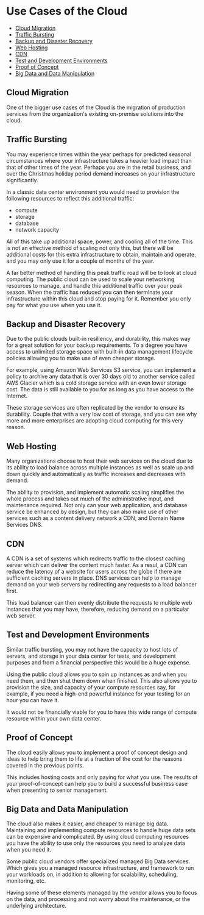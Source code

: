 
# Use Cases of the Cloud


- [Cloud Migration](#cloud-migration)
- [Traffic Bursting](#traffic-bursting)
- [Backup and Disaster Recovery](#backup-and-disaster-recovery)
- [Web Hosting](#web-hosting)
- [CDN](#cdn)
- [Test and Development Environments](#test-and-development-environments)
- [Proof of Concept](#proof-of-concept)
- [Big Data and Data Manipulation](#big-data-and-data-manipulation)


## Cloud Migration 

One of the bigger use cases of the Cloud is the migration of production services from the organization's existing on-premise solutions into the cloud. 

## Traffic Bursting

You may experience times within the year perhaps for predicted seasonal circumstances where your infrastructure takes a heavier load impact than that of other times of the year. Perhaps you are in the retail business, and over the Christmas holiday period demand increases on your infrastructure significantly. 

In a classic data center environment you would need to provision the following resources to reflect this additional traffic:

- compute 
- storage
- database
- network capacity 

All of this take up additional space, power, and cooling all of the time. This is not an effective method of scaling not only this, but there will be additional costs for this extra infrastructure to obtain, maintain and operate, and you may only use it for a couple of months of the year. 

A far better method of handling this peak traffic road will be to look at cloud computing. The public cloud can be used to scale your networking resources to manage, and handle this additional traffic over your peak season. When the traffic has reduced you can then terminate your infrastructure within this cloud and stop paying for it. Remember you only pay for what you use when you use it. 

## Backup and Disaster Recovery

Due to the public clouds built-in resiliency, and durability, this makes way for a great solution for your backup requirements. To a degree you have access to unlimited storage space with built-in data management lifecycle policies allowing you to make use of even cheaper storage. 

For example, using Amazon Web Services S3 service, you can implement a policy to archive any data that is over 30 days old to another service called AWS Glacier which is a cold storage service with an even lower storage cost. The data is still available to you for as long as you have access to the Internet. 

These storage services are often replicated by the vendor to ensure its durability. Couple that with a very low cost of storage, and you can see why more and more enterprises are adopting cloud computing for this very reason. 

## Web Hosting

Many organizations choose to host their web services on the cloud due to its ability to load balance across multiple instances as well as scale up and down quickly and automatically as traffic increases and decreases with demand. 

The ability to provision, and implement automatic scaling simplifies the whole process and takes out much of the administrative input, and maintenance required. Not only can your web application, and database service be enhanced by design, but they can also make use of other services such as a content delivery network a CDN, and Domain Name Services DNS. 

## CDN  

A CDN is a set of systems which redirects traffic to the closest caching server which can deliver the content much faster. As a resul, a CDN can reduce the latency of a website for users across the globe if there are sufficient caching servers in place. DNS services can help to manage demand on your web servers by redirecting any requests to a load balancer first.

This load balancer can then evenly distribute the requests to multiple web instances that you may have, therefore, reducing demand on a particular web server. 

## Test and Development Environments

Similar traffic bursting, you may not have the capacity to host lots of servers, and storage in your data center for tests, and development purposes and from a financial perspective this would be a huge expense. 

Using the public cloud allows you to spin up instances as and when you need them, and then shut them down when finished. This also allows you to provision the size, and capacity of your compute resources say, for example, if you need a high-end powerful instance for your testing for an hour you can have it. 

It would not be financially viable for you to have this wide range of compute resource within your own data center. 

## Proof of Concept

The cloud easily allows you to implement a proof of concept design and ideas to help bring them to life at a fraction of the cost for the reasons covered in the previous points. 

This includes hosting costs and only paying for what you use. The results of your proof-of-concept can help you to build a successful business case when presenting to senior management. 

## Big Data and Data Manipulation

The cloud also makes it easier, and cheaper to manage big data. Maintaining and implementing compute resources to handle huge data sets can be expensive and complicated. By using cloud computing resources you have the ability to use only the resources you need to analyze data when you need it. 

Some public cloud vendors offer specialized managed Big Data services. Which gives you a managed resource infrastructure, and framework to run your workloads on, in addition to allowing for scalability, scheduling, monitoring, etc. 

Having some of these elements managed by the vendor allows you to focus on the data, and processing and not worry about the maintenance, or the underlying architecture. 